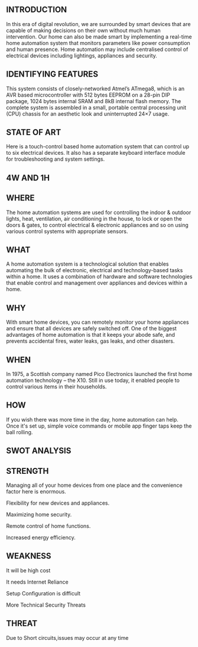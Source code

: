 ## INTRODUCTION
In this era of digital revolution, we are surrounded by smart devices that are capable of making decisions on their own without much human intervention. Our home can also be made smart by implementing a real-time home automation system that monitors parameters like power consumption and human presence. Home automation may include centralised control of electrical devices including lightings, appliances and security.
## IDENTIFYING FEATURES
This system consists of closely-networked Atmel’s ATmega8, which is an AVR based microcontroller with 512 bytes EEPROM on a 28-pin DIP package, 1024 bytes internal SRAM and 8kB internal flash memory. The complete system is assembled in a small, portable central processing unit (CPU) chassis for an aesthetic look and uninterrupted 24×7 usage.
## STATE OF ART
Here is a touch-control based home automation system that can control up to six electrical devices. It also has a separate keyboard interface module for troubleshooting and system settings.
## 4W AND 1H
## WHERE
The home automation systems are used for controlling the indoor & outdoor lights, heat, ventilation, air conditioning in the house, to lock or open the doors & gates, to control electrical & electronic appliances and so on using various control systems with appropriate sensors.
## WHAT
A home automation system is a technological solution that enables automating the bulk of electronic, electrical and technology-based tasks within a home. It uses a combination of hardware and software technologies that enable control and management over appliances and devices within a home.
## WHY
With smart home devices, you can remotely monitor your home appliances and ensure that all devices are safely switched off. One of the biggest advantages of home automation is that it keeps your abode safe, and prevents accidental fires, water leaks, gas leaks, and other disasters.
## WHEN
In 1975, a Scottish company named Pico Electronics launched the first home automation technology – the X10. Still in use today, it enabled people to control various items in their households.
## HOW
If you wish there was more time in the day, home automation can help. Once it's set up, simple voice commands or mobile app finger taps keep the ball rolling.
## SWOT ANALYSIS
## STRENGTH
Managing all of your home devices from one place and the convenience factor here is enormous.

Flexibility for new devices and appliances.

Maximizing home security.

Remote control of home functions.

Increased energy efficiency.
## WEAKNESS
It will be high cost

It needs Internet Reliance

Setup Configuration is difficult

More Technical Security Threats
## THREAT
Due to Short circuits,issues may occur at any time 

